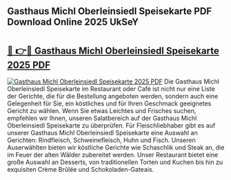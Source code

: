 ## Gasthaus Michl Oberleinsiedl Speisekarte PDF Download Online 2025 UkSeY

# <h2><a href="http://gcc77g1.nevu.top/?p=Gasthaus+Michl+Oberleinsiedl+Speisekarte">🔗 👉🔴 Gasthaus Michl Oberleinsiedl Speisekarte 2025 PDF</a></h2>

[![Gasthaus Michl Oberleinsiedl Speisekarte 2025 PDF](https://i.imgur.com/dBaPXMq.png)](http://gcc77g1.nevu.top/?p=Gasthaus+Michl+Oberleinsiedl+Speisekarte)
Die Gasthaus Michl Oberleinsiedl Speisekarte im Restaurant oder Café ist nicht nur eine Liste der Gerichte, die für die Bestellung angeboten werden, sondern auch eine Gelegenheit für Sie, ein köstliches und für Ihren Geschmack geeignetes Gericht zu wählen. Wenn Sie etwas Leichtes und Frisches suchen, empfehlen wir Ihnen, unseren Salatbereich auf der Gasthaus Michl Oberleinsiedl Speisekarte zu überprüfen. Für Fleischliebhaber gibt es auf unserer Gasthaus Michl Oberleinsiedl Speisekarte eine Auswahl an Gerichten: Rindfleisch, Schweinefleisch, Huhn und Fisch. Unseren Auserwählten bieten wir köstliche Gerichte wie Schaschlik und Steak an, die im Feuer der alten Wälder zubereitet werden. Unser Restaurant bietet eine große Auswahl an Desserts, von traditionellen Torten und Kuchen bis hin zu exquisiten Crème Brûlée und Schokoladen-Gateais.
